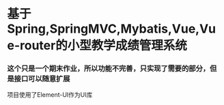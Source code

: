 # 基于Spring,SpringMVC,Mybatis,Vue,Vue-router的小型教学成绩管理系统

### 这个只是一个期末作业，所以功能不完善，只实现了需要的部分，但是接口可以随意扩展

项目使用了Element-UI作为UI库
